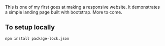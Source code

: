 This is one of my first goes at making a responsive website. It demonstrates a simple landing page built with bootstrap. More to come.

## To setup locally

```console
npm install package-lock.json
```
